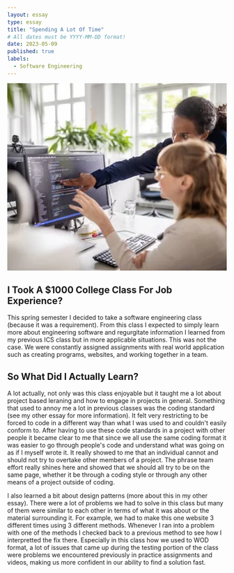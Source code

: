 ```yaml
---
layout: essay
type: essay
title: "Spending A Lot Of Time"
# All dates must be YYYY-MM-DD format!
date: 2023-05-09
published: true
labels:
  - Software Engineering
---
```


<img width="600px" class="rounded float-start pe-4" src="../img/essays/software-engineering.webp">

## I Took A $1000 College Class For Job Experience?

This spring semester I decided to take a software engineering class (because it was a requirement). From this class I expected to simply learn more about engineering software and regurgitate information I learned from my previous ICS class but in more applicable situations. This was not the case. We were constantly assigned assignments with real world application such as creating programs, websites, and working together in a team.

## So What Did I Actually Learn?

A lot actually, not only was this class enjoyable but it taught me a lot about project based leraning and how to engage in projects in general. Something that used to annoy me a lot in previous classes was the coding standard (see my other essay for more information). It felt very restricting to be forced to code in a different way than what I was used to and couldn't easily conform to. After having to use these code standards in a project with other people it became clear to me that since we all use the same coding format it was easier to go through people's code and understand what was going on as if I myself wrote it. It really showed to me that an individual cannot and should not try to overtake other members of a project. The phrase team effort really shines here and showed that we should all try to be on the same page, whether it be through a coding style or through any other means of a project outside of coding.

I also learned a bit about design patterns (more about this in my other essay). There were a lot of problems we had to solve in this class but many of them were similar to each other in terms of what it was about or the material surrounding it. For example, we had to make this one website 3 different times using 3 different methods. Whenever I ran into a problem with one of the methods I checked back to a previous method to see how I interpretted the fix there. Especially in this class how we used to WOD format, a lot of issues that came up during the testing portion of the class were problems we encountered previously in practice assignments and videos, making us more confident in our ability to find a solution fast.
